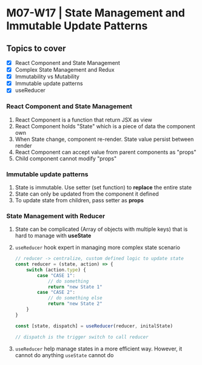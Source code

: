 # M07-W17 | State Management and Immutable Update Patterns

## Topics to cover

- [x] React Component and State Management
- [x] Complex State Management and Redux
- [x] Immutability vs Mutability
- [x] Immutable update patterns
- [x] useReducer

### React Component and State Management

1. React Component is a function that return JSX as view
2. React Component holds "State" which is a piece of data the component own
3. When State change, component re-render. State value persist between render
4. React Component can accept value from parent components as "props"
5. Child component cannot modify "props"

### Immutable update patterns

1. State is immutable. Use setter (set function) to **replace** the entire state
2. State can only be updated from the component it defined
3. To update state from children, pass setter as **props**

### State Management with Reducer

1. State can be complicated (Array of objects with multiple keys) that is hard to manage with **useState**
2. `useReducer` hook expert in managing more complex state scenario

    ```js
    // reducer -> centralize, custom defined logic to update state
    const reducer = (state, action) => {
        switch (action.type) {
            case "CASE 1":
                // do something
                return "new State 1"
            case "CASE 2":
                // do something else
                return "new State 2"
        }
    }

    const [state, dispatch] = useReducer(reducer, initalState)

    // dispatch is the trigger switch to call reducer
    ```
3. `useReducer` help manage states in a more efficient way. However, it cannot do anything `useState` cannot do
